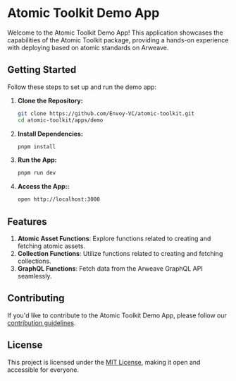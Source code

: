 # Atomic Toolkit Demo App

Welcome to the Atomic Toolkit Demo App! This application showcases the capabilities of the Atomic Toolkit package, providing a hands-on experience with deploying based on atomic standards on Arweave.

## Getting Started

Follow these steps to set up and run the demo app:

1. **Clone the Repository:**
   ```bash
   git clone https://github.com/Envoy-VC/atomic-toolkit.git
   cd atomic-toolkit/apps/demo
   ```
2. **Install Dependencies:**
   ```bash
   pnpm install
   ```
3. **Run the App:**
   ```bash
   pnpm run dev
   ```
4. **Access the App::**
   ```bash
   open http://localhost:3000
   ```

## Features

1. **Atomic Asset Functions**: Explore functions related to creating and fetching atomic assets.
2. **Collection Functions**: Utilize functions related to creating and fetching collections.
3. **GraphQL Functions**: Fetch data from the Arweave GraphQL API seamlessly.

## Contributing

If you'd like to contribute to the Atomic Toolkit Demo App, please follow our [contribution guidelines](../../contributing.md).

## License

This project is licensed under the [MIT License](../../LICENSE), making it open and accessible for everyone.
